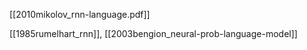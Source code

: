 [[2010mikolov_rnn-language.pdf]]

[[1985rumelhart_rnn]], [[2003bengion_neural-prob-language-model]]


